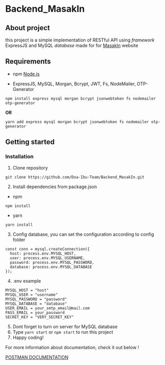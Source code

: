 # Backend_MasakIn
## About project

this project is a simple implementation of RESTful API using *framework* ExpressJS and MySQL *database* made for for <a href="http://bit.ly/MasakIn">MasakIn</a> website

## Requirements

- npm [Node.js](https://nodejs.org/en/download/)
  

- ExpressJS,  MySQL, Morgan, Bcrypt, JWT, Fs, NodeMailer, OTP-Generator
  

```
npm install express mysql morgan bcrypt jsonwebtoken fs nodemailer otp-generator
```
**OR**
```
yarn add express mysql morgan bcrypt jsonwebtoken fs nodemailer otp-generator
```

## Getting started

### Installation

1. Clone repository
  
  ```
  git clone https://github.com/Doa-Ibu-Team/Backend_MasakIn.git
  ```
  
2. Install dependencies from package.json
  
  - npm
    
  
  ```
  npm install
  ```
  
  - yarn
    
  
  ```
  yarn install
  ```
  
3. Config database, you can set the configuration according to config folder
  
  ```
  const conn = mysql.createConnection({
    host: process.env.MYSQL_HOST,
    user: process.env.MYSQL_USERNAME,
    password: process.env.MYSQL_PASSWORD,
    database: process.env.MYSQL_DATABASE
  });
  ```
4. .env example

  ```
  MYSQL_HOST = "host"
  MYSQL_USER = "username"
  MYSQL_PASSWORD = "password"
  MYSQL_DATABASE = "database"
  USER_EMAIL = your_smtp_email@mail.com
  PASS_EMAIL = your_password
  SECRET_KEY = "VERY_SECRET_KEY"
  ```
  
5. Dont forget to turn on server for MySQL database
6. Type `yarn start` or `npm start` to run this project
7. Happy coding!

For more information about documentation, check it out below ! 

[POSTMAN DOCUMENTATION](https://documenter.getpostman.com/view/13530339/TVt17j7a)
